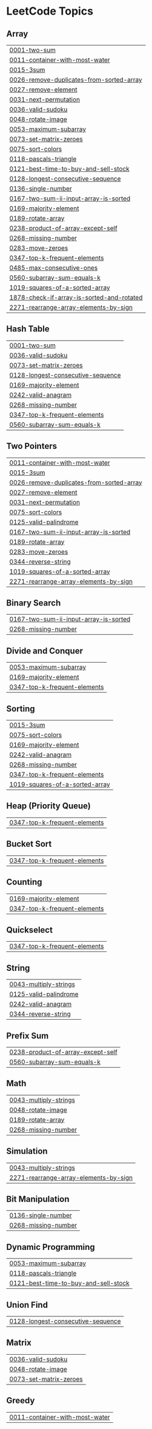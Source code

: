 
<!---LeetCode Topics Start-->
# LeetCode Topics
## Array
|  |
| ------- |
| [0001-two-sum](https://github.com/akhileshacademics/lcstreakspushh/tree/master/0001-two-sum) |
| [0011-container-with-most-water](https://github.com/akhileshacademics/lcstreakspushh/tree/master/0011-container-with-most-water) |
| [0015-3sum](https://github.com/akhileshacademics/lcstreakspushh/tree/master/0015-3sum) |
| [0026-remove-duplicates-from-sorted-array](https://github.com/akhileshacademics/lcstreakspushh/tree/master/0026-remove-duplicates-from-sorted-array) |
| [0027-remove-element](https://github.com/akhileshacademics/lcstreakspushh/tree/master/0027-remove-element) |
| [0031-next-permutation](https://github.com/akhileshacademics/lcstreakspushh/tree/master/0031-next-permutation) |
| [0036-valid-sudoku](https://github.com/akhileshacademics/lcstreakspushh/tree/master/0036-valid-sudoku) |
| [0048-rotate-image](https://github.com/akhileshacademics/lcstreakspushh/tree/master/0048-rotate-image) |
| [0053-maximum-subarray](https://github.com/akhileshacademics/lcstreakspushh/tree/master/0053-maximum-subarray) |
| [0073-set-matrix-zeroes](https://github.com/akhileshacademics/lcstreakspushh/tree/master/0073-set-matrix-zeroes) |
| [0075-sort-colors](https://github.com/akhileshacademics/lcstreakspushh/tree/master/0075-sort-colors) |
| [0118-pascals-triangle](https://github.com/akhileshacademics/lcstreakspushh/tree/master/0118-pascals-triangle) |
| [0121-best-time-to-buy-and-sell-stock](https://github.com/akhileshacademics/lcstreakspushh/tree/master/0121-best-time-to-buy-and-sell-stock) |
| [0128-longest-consecutive-sequence](https://github.com/akhileshacademics/lcstreakspushh/tree/master/0128-longest-consecutive-sequence) |
| [0136-single-number](https://github.com/akhileshacademics/lcstreakspushh/tree/master/0136-single-number) |
| [0167-two-sum-ii-input-array-is-sorted](https://github.com/akhileshacademics/lcstreakspushh/tree/master/0167-two-sum-ii-input-array-is-sorted) |
| [0169-majority-element](https://github.com/akhileshacademics/lcstreakspushh/tree/master/0169-majority-element) |
| [0189-rotate-array](https://github.com/akhileshacademics/lcstreakspushh/tree/master/0189-rotate-array) |
| [0238-product-of-array-except-self](https://github.com/akhileshacademics/lcstreakspushh/tree/master/0238-product-of-array-except-self) |
| [0268-missing-number](https://github.com/akhileshacademics/lcstreakspushh/tree/master/0268-missing-number) |
| [0283-move-zeroes](https://github.com/akhileshacademics/lcstreakspushh/tree/master/0283-move-zeroes) |
| [0347-top-k-frequent-elements](https://github.com/akhileshacademics/lcstreakspushh/tree/master/0347-top-k-frequent-elements) |
| [0485-max-consecutive-ones](https://github.com/akhileshacademics/lcstreakspushh/tree/master/0485-max-consecutive-ones) |
| [0560-subarray-sum-equals-k](https://github.com/akhileshacademics/lcstreakspushh/tree/master/0560-subarray-sum-equals-k) |
| [1019-squares-of-a-sorted-array](https://github.com/akhileshacademics/lcstreakspushh/tree/master/1019-squares-of-a-sorted-array) |
| [1878-check-if-array-is-sorted-and-rotated](https://github.com/akhileshacademics/lcstreakspushh/tree/master/1878-check-if-array-is-sorted-and-rotated) |
| [2271-rearrange-array-elements-by-sign](https://github.com/akhileshacademics/lcstreakspushh/tree/master/2271-rearrange-array-elements-by-sign) |
## Hash Table
|  |
| ------- |
| [0001-two-sum](https://github.com/akhileshacademics/lcstreakspushh/tree/master/0001-two-sum) |
| [0036-valid-sudoku](https://github.com/akhileshacademics/lcstreakspushh/tree/master/0036-valid-sudoku) |
| [0073-set-matrix-zeroes](https://github.com/akhileshacademics/lcstreakspushh/tree/master/0073-set-matrix-zeroes) |
| [0128-longest-consecutive-sequence](https://github.com/akhileshacademics/lcstreakspushh/tree/master/0128-longest-consecutive-sequence) |
| [0169-majority-element](https://github.com/akhileshacademics/lcstreakspushh/tree/master/0169-majority-element) |
| [0242-valid-anagram](https://github.com/akhileshacademics/lcstreakspushh/tree/master/0242-valid-anagram) |
| [0268-missing-number](https://github.com/akhileshacademics/lcstreakspushh/tree/master/0268-missing-number) |
| [0347-top-k-frequent-elements](https://github.com/akhileshacademics/lcstreakspushh/tree/master/0347-top-k-frequent-elements) |
| [0560-subarray-sum-equals-k](https://github.com/akhileshacademics/lcstreakspushh/tree/master/0560-subarray-sum-equals-k) |
## Two Pointers
|  |
| ------- |
| [0011-container-with-most-water](https://github.com/akhileshacademics/lcstreakspushh/tree/master/0011-container-with-most-water) |
| [0015-3sum](https://github.com/akhileshacademics/lcstreakspushh/tree/master/0015-3sum) |
| [0026-remove-duplicates-from-sorted-array](https://github.com/akhileshacademics/lcstreakspushh/tree/master/0026-remove-duplicates-from-sorted-array) |
| [0027-remove-element](https://github.com/akhileshacademics/lcstreakspushh/tree/master/0027-remove-element) |
| [0031-next-permutation](https://github.com/akhileshacademics/lcstreakspushh/tree/master/0031-next-permutation) |
| [0075-sort-colors](https://github.com/akhileshacademics/lcstreakspushh/tree/master/0075-sort-colors) |
| [0125-valid-palindrome](https://github.com/akhileshacademics/lcstreakspushh/tree/master/0125-valid-palindrome) |
| [0167-two-sum-ii-input-array-is-sorted](https://github.com/akhileshacademics/lcstreakspushh/tree/master/0167-two-sum-ii-input-array-is-sorted) |
| [0189-rotate-array](https://github.com/akhileshacademics/lcstreakspushh/tree/master/0189-rotate-array) |
| [0283-move-zeroes](https://github.com/akhileshacademics/lcstreakspushh/tree/master/0283-move-zeroes) |
| [0344-reverse-string](https://github.com/akhileshacademics/lcstreakspushh/tree/master/0344-reverse-string) |
| [1019-squares-of-a-sorted-array](https://github.com/akhileshacademics/lcstreakspushh/tree/master/1019-squares-of-a-sorted-array) |
| [2271-rearrange-array-elements-by-sign](https://github.com/akhileshacademics/lcstreakspushh/tree/master/2271-rearrange-array-elements-by-sign) |
## Binary Search
|  |
| ------- |
| [0167-two-sum-ii-input-array-is-sorted](https://github.com/akhileshacademics/lcstreakspushh/tree/master/0167-two-sum-ii-input-array-is-sorted) |
| [0268-missing-number](https://github.com/akhileshacademics/lcstreakspushh/tree/master/0268-missing-number) |
## Divide and Conquer
|  |
| ------- |
| [0053-maximum-subarray](https://github.com/akhileshacademics/lcstreakspushh/tree/master/0053-maximum-subarray) |
| [0169-majority-element](https://github.com/akhileshacademics/lcstreakspushh/tree/master/0169-majority-element) |
| [0347-top-k-frequent-elements](https://github.com/akhileshacademics/lcstreakspushh/tree/master/0347-top-k-frequent-elements) |
## Sorting
|  |
| ------- |
| [0015-3sum](https://github.com/akhileshacademics/lcstreakspushh/tree/master/0015-3sum) |
| [0075-sort-colors](https://github.com/akhileshacademics/lcstreakspushh/tree/master/0075-sort-colors) |
| [0169-majority-element](https://github.com/akhileshacademics/lcstreakspushh/tree/master/0169-majority-element) |
| [0242-valid-anagram](https://github.com/akhileshacademics/lcstreakspushh/tree/master/0242-valid-anagram) |
| [0268-missing-number](https://github.com/akhileshacademics/lcstreakspushh/tree/master/0268-missing-number) |
| [0347-top-k-frequent-elements](https://github.com/akhileshacademics/lcstreakspushh/tree/master/0347-top-k-frequent-elements) |
| [1019-squares-of-a-sorted-array](https://github.com/akhileshacademics/lcstreakspushh/tree/master/1019-squares-of-a-sorted-array) |
## Heap (Priority Queue)
|  |
| ------- |
| [0347-top-k-frequent-elements](https://github.com/akhileshacademics/lcstreakspushh/tree/master/0347-top-k-frequent-elements) |
## Bucket Sort
|  |
| ------- |
| [0347-top-k-frequent-elements](https://github.com/akhileshacademics/lcstreakspushh/tree/master/0347-top-k-frequent-elements) |
## Counting
|  |
| ------- |
| [0169-majority-element](https://github.com/akhileshacademics/lcstreakspushh/tree/master/0169-majority-element) |
| [0347-top-k-frequent-elements](https://github.com/akhileshacademics/lcstreakspushh/tree/master/0347-top-k-frequent-elements) |
## Quickselect
|  |
| ------- |
| [0347-top-k-frequent-elements](https://github.com/akhileshacademics/lcstreakspushh/tree/master/0347-top-k-frequent-elements) |
## String
|  |
| ------- |
| [0043-multiply-strings](https://github.com/akhileshacademics/lcstreakspushh/tree/master/0043-multiply-strings) |
| [0125-valid-palindrome](https://github.com/akhileshacademics/lcstreakspushh/tree/master/0125-valid-palindrome) |
| [0242-valid-anagram](https://github.com/akhileshacademics/lcstreakspushh/tree/master/0242-valid-anagram) |
| [0344-reverse-string](https://github.com/akhileshacademics/lcstreakspushh/tree/master/0344-reverse-string) |
## Prefix Sum
|  |
| ------- |
| [0238-product-of-array-except-self](https://github.com/akhileshacademics/lcstreakspushh/tree/master/0238-product-of-array-except-self) |
| [0560-subarray-sum-equals-k](https://github.com/akhileshacademics/lcstreakspushh/tree/master/0560-subarray-sum-equals-k) |
## Math
|  |
| ------- |
| [0043-multiply-strings](https://github.com/akhileshacademics/lcstreakspushh/tree/master/0043-multiply-strings) |
| [0048-rotate-image](https://github.com/akhileshacademics/lcstreakspushh/tree/master/0048-rotate-image) |
| [0189-rotate-array](https://github.com/akhileshacademics/lcstreakspushh/tree/master/0189-rotate-array) |
| [0268-missing-number](https://github.com/akhileshacademics/lcstreakspushh/tree/master/0268-missing-number) |
## Simulation
|  |
| ------- |
| [0043-multiply-strings](https://github.com/akhileshacademics/lcstreakspushh/tree/master/0043-multiply-strings) |
| [2271-rearrange-array-elements-by-sign](https://github.com/akhileshacademics/lcstreakspushh/tree/master/2271-rearrange-array-elements-by-sign) |
## Bit Manipulation
|  |
| ------- |
| [0136-single-number](https://github.com/akhileshacademics/lcstreakspushh/tree/master/0136-single-number) |
| [0268-missing-number](https://github.com/akhileshacademics/lcstreakspushh/tree/master/0268-missing-number) |
## Dynamic Programming
|  |
| ------- |
| [0053-maximum-subarray](https://github.com/akhileshacademics/lcstreakspushh/tree/master/0053-maximum-subarray) |
| [0118-pascals-triangle](https://github.com/akhileshacademics/lcstreakspushh/tree/master/0118-pascals-triangle) |
| [0121-best-time-to-buy-and-sell-stock](https://github.com/akhileshacademics/lcstreakspushh/tree/master/0121-best-time-to-buy-and-sell-stock) |
## Union Find
|  |
| ------- |
| [0128-longest-consecutive-sequence](https://github.com/akhileshacademics/lcstreakspushh/tree/master/0128-longest-consecutive-sequence) |
## Matrix
|  |
| ------- |
| [0036-valid-sudoku](https://github.com/akhileshacademics/lcstreakspushh/tree/master/0036-valid-sudoku) |
| [0048-rotate-image](https://github.com/akhileshacademics/lcstreakspushh/tree/master/0048-rotate-image) |
| [0073-set-matrix-zeroes](https://github.com/akhileshacademics/lcstreakspushh/tree/master/0073-set-matrix-zeroes) |
## Greedy
|  |
| ------- |
| [0011-container-with-most-water](https://github.com/akhileshacademics/lcstreakspushh/tree/master/0011-container-with-most-water) |
<!---LeetCode Topics End-->
